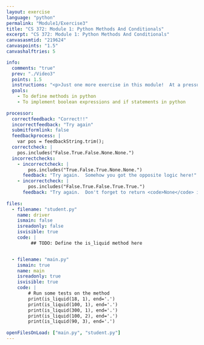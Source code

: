 ```yaml
---
layout: exercise
language: "python"
permalink: "Module1/Exercise3"
title: "CS 372: Module 1: Python Methods And Conditionals"
excerpt: "CS 372: Module 1: Python Methods And Conditionals"
canvasasmtid: "219624"
canvaspoints: "1.5"
canvashalftries: 5

info:
  comments: "true"
  prev: "./Video3"
  points: 1.5
  instructions: "<p>Just one more exercise in this module!  At a pressure of 1 atmospheres, water exists in a liquid state between 32 and 212 degrees Fahrenheit.  Write a method called <code>is_liquid</code> that takes two parameters.  The first is the temperature in degrees Fahrenheit.  The second is the pressure in atmospheres.  If the pressure is 1, return <code>True</code> if water is a liquid or <code>False</code> otherwise.  If the pressure is not 1, return <code>None</code> to indicate that this is unknown (for the purposes of this exercise)."
  goals:
    - To define methods in python
    - To implement boolean expressions and if statements in python
    
processor:  
  correctfeedback: "Correct!!" 
  incorrectfeedback: "Try again"
  submitformlink: false
  feedbackprocess: | 
    var pos = feedbackString.trim();
  correctcheck: |
    pos.includes("False.True.False.None.None.")
  incorrectchecks:
    - incorrectcheck: |
        pos.includes("True.False.True.None.None.")
      feedback: "Try again.  Somehow you got the opposite logic here!" 
    - incorrectcheck: |
        pos.includes("False.True.False.True.True.")
      feedback: "Try again.  Don't forget to return <code>None</code> if the pressure is not 1" 
 
files:
  - filename: "student.py"
    name: driver
    ismain: false
    isreadonly: false
    isvisible: true
    code: | 
         ## TODO: Define the is_liquid method here


  - filename: "main.py"
    ismain: true
    name: main
    isreadonly: true
    isvisible: true
    code: |
        # Run some tests on the method
        print(is_liquid(18, 1), end='.')
        print(is_liquid(100, 1), end='.')
        print(is_liquid(300, 1), end='.')
        print(is_liquid(100, 2), end='.')
        print(is_liquid(90, 3), end='.')
        
openFilesOnLoad: ["main.py", "student.py"]
---
```


